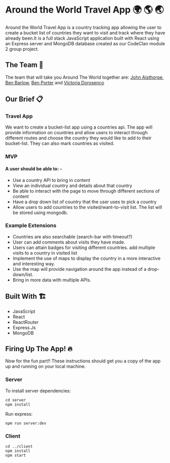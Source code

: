 # Around the World Travel App :earth_africa: :earth_americas: :earth_asia:	
Around the World Travel App is a country tracking app allowing the user to create a bucket list of countries they want to visit and track where they have already been.It is a full stack JavaScript application built with React using an Express server and MongoDB database created as our CodeClan module 2 group project. 

## The Team :wave:	
The team that will take you Around The World together are: [John Aisthorpe](https://github.com/JohnAisthorpe), [Ben Barlow](https://github.com/benbeardyman), [Ben Porter](https://github.com/BJPORTER123) and [Victoria Dorosenco](https://github.com/victometer)

## Our Brief :clipboard:	

### Travel App

We want to create a bucket-list app using a countries api. The app will provide information on countries and allow users to interact through different routes and choose the country they would like to add to their bucket-list. They can also mark countries as visited.

### MVP

#### A user should be able to: -

* Use a country API to bring in content
* View an individual country and details about that country
* Be able to interact with the page to move through different sections of content
* Have a drop down list of country that the user uses to pick a country
* Allow users to add countries to the visited/want-to-visit list. The list will be stored using mongodb.

### Example Extensions

* Countries are also searchable (search-bar with timeout?)
* User can add comments about visits they have made.
* Users can attain badges for visiting different countries.
add multiple visits to a country in visited list
* Implement the use of maps to display the country in a more interactive and interesting way.
* Use the map will provide navigation around the app instead of a drop-down/list.
* Bring in more data with multiple APIs.

## Built With :building_construction:
* JavaScript
* React
* ReactRouter
* Express.Js
* MongoDB

## Firing Up The App! :fire:

Now for the fun part!! These instructions should get you a copy of the app up and running on your local machine.

### Server

To install server dependencies:

```
cd server
npm install
```

Run express:

```
npm run server:dev
```

### Client

```
cd ../client
npm install
npm start
```

